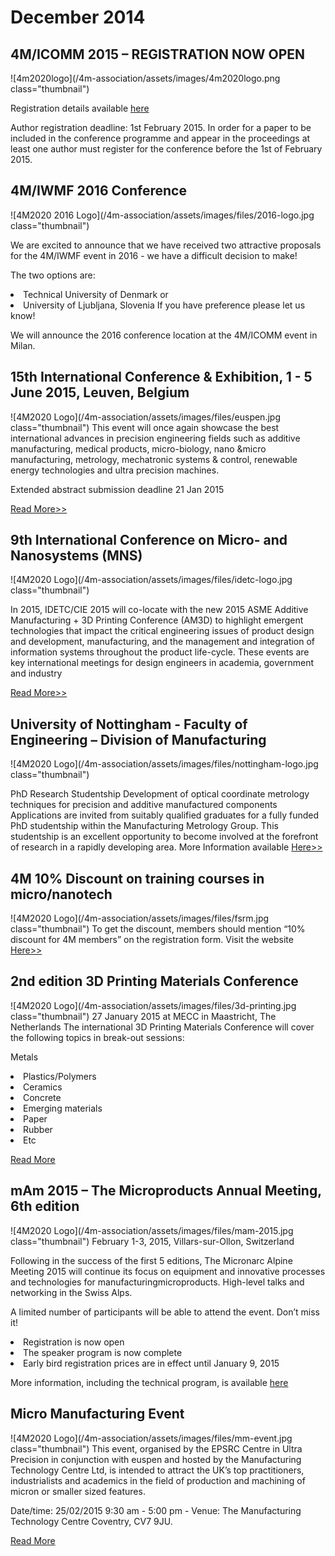 # December 2014

## 4M/ICOMM 2015 – REGISTRATION NOW OPEN


![4m2020logo](/4m-association/assets/images/4m2020logo.png class="thumbnail")

Registration details available [here](/4m-association/content/Conference-Registration)

Author registration deadline: 1st February 2015. In order for a paper to be included in the conference programme and appear in the proceedings at least one author must register for the conference before the 1st of February 2015.

## 4M/IWMF 2016 Conference

![4M2020 2016 Logo](/4m-association/assets/images/files/2016-logo.jpg class="thumbnail")


We are excited to announce that we have received two attractive proposals for the 4M/IWMF event in 2016 - we have a difficult decision to make!

The two options are:
<li>Technical University of Denmark
or
<li>University of Ljubljana, Slovenia
If you have preference please let us know!
 
We will announce the 2016 conference location at the 4M/ICOMM event in Milan.


## 15th International Conference & Exhibition, 1 - 5 June 2015, Leuven, Belgium

![4M2020 Logo](/4m-association/assets/images/files/euspen.jpg class="thumbnail")
This event will once again showcase the best international advances in precision engineering fields such as additive manufacturing, medical products, micro-biology, nano &micro manufacturing, metrology, mechatronic systems & control, renewable energy technologies and ultra precision machines.

Extended abstract submission deadline 21 Jan 2015

[Read More>>](http://4m-association.us1.list-manage.com/track/click?u=4a3e2307c8444f1ffd4221249&id=996138f9de&e=c9b7331d9b)


## 9th International Conference on Micro- and Nanosystems (MNS)

![4M2020 Logo](/4m-association/assets/images/files/idetc-logo.jpg class="thumbnail")

In 2015, IDETC/CIE 2015 will co-locate with the new 2015 ASME Additive Manufacturing + 3D Printing Conference (AM3D) to highlight emergent technologies that impact the critical engineering issues of product design and development, manufacturing, and the management and integration of information systems throughout the product life-cycle. These events are key international meetings for design engineers in academia, government and industry

[Read More>>](http://www.asmeconferences.org/IDETC2015/index.cfm)


## University of Nottingham - Faculty of Engineering – Division of Manufacturing

![4M2020 Logo](/4m-association/assets/images/files/nottingham-logo.jpg class="thumbnail")

PhD Research Studentship
Development of optical coordinate metrology techniques for precision and additive manufactured components
Applications are invited from suitably qualified graduates for a fully funded PhD studentship within the Manufacturing Metrology Group. This studentship is an excellent opportunity to become involved at the forefront of research in a rapidly developing area.
More Information available [Here>>](/4m-association/content/University-Nottingham-Faculty-Engineering-%E2%80%93-Division-Manufacturing)



## 4M 10% Discount on training courses in micro/nanotech

![4M2020 Logo](/4m-association/assets/images/files/fsrm.jpg class="thumbnail")
To get the discount, members should mention “10% discount for 4M members” on the registration form.
Visit the website [Here>>](http://www.fsrm.ch/doc/c69.php?lang=e)


## 2nd edition 3D Printing Materials Conference

![4M2020 Logo](/4m-association/assets/images/files/3d-printing.jpg class="thumbnail")
27 January 2015 at MECC in Maastricht, The Netherlands
The international 3D Printing Materials Conference will cover the following topics in break-out sessions:

Metals
<li>Plastics/Polymers
<li>Ceramics
<li>Concrete
<li>Emerging materials
<li>Paper
<li>Rubber
<li>Etc

[Read More](http://4m-association.us1.list-manage.com/track/click?u=4a3e2307c8444f1ffd4221249&id=4405f1bfb2&e=c9b7331d9b)


## mAm 2015 – The Microproducts Annual Meeting, 6th edition

![4M2020 Logo](/4m-association/assets/images/files/mam-2015.jpg class="thumbnail")
February 1-3, 2015, Villars-sur-Ollon, Switzerland

Following in the success of the first 5 editions, The Micronarc Alpine Meeting 2015 will continue its focus on equipment and innovative processes and technologies for manufacturingmicroproducts. High-level talks and networking in the Swiss Alps.


A limited number of participants will be able to attend the event. Don’t miss it!
<li>Registration is now open
<li>The speaker program is now complete
<li>Early bird registration prices are in effect until January 9, 2015


More information, including the technical program, is available 
[here](http://www.mam2015.ch) 


## Micro Manufacturing Event

![4M2020 Logo](/4m-association/assets/images/files/mm-event.jpg class="thumbnail")
This event, organised by the EPSRC Centre in Ultra Precision in conjunction with euspen and hosted by the Manufacturing Technology Centre Ltd, is intended to attract the UK’s top practitioners, industrialists and academics in the field of production and machining of micron or smaller sized features.

Date/time:  25/02/2015   9:30 am - 5:00 pm - Venue:  The Manufacturing Technology Centre Coventry, CV7 9JU.

[Read More](http://www.ultraprecision.org/news/events/micro-manufacturing-2/)
